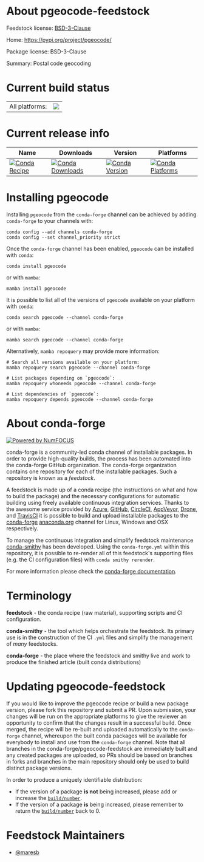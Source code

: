 About pgeocode-feedstock
========================

Feedstock license: [BSD-3-Clause](https://github.com/conda-forge/pgeocode-feedstock/blob/main/LICENSE.txt)

Home: https://pypi.org/project/pgeocode/

Package license: BSD-3-Clause

Summary: Postal code geocoding

Current build status
====================


<table><tr><td>All platforms:</td>
    <td>
      <a href="https://dev.azure.com/conda-forge/feedstock-builds/_build/latest?definitionId=12172&branchName=main">
        <img src="https://dev.azure.com/conda-forge/feedstock-builds/_apis/build/status/pgeocode-feedstock?branchName=main">
      </a>
    </td>
  </tr>
</table>

Current release info
====================

| Name | Downloads | Version | Platforms |
| --- | --- | --- | --- |
| [![Conda Recipe](https://img.shields.io/badge/recipe-pgeocode-green.svg)](https://anaconda.org/conda-forge/pgeocode) | [![Conda Downloads](https://img.shields.io/conda/dn/conda-forge/pgeocode.svg)](https://anaconda.org/conda-forge/pgeocode) | [![Conda Version](https://img.shields.io/conda/vn/conda-forge/pgeocode.svg)](https://anaconda.org/conda-forge/pgeocode) | [![Conda Platforms](https://img.shields.io/conda/pn/conda-forge/pgeocode.svg)](https://anaconda.org/conda-forge/pgeocode) |

Installing pgeocode
===================

Installing `pgeocode` from the `conda-forge` channel can be achieved by adding `conda-forge` to your channels with:

```
conda config --add channels conda-forge
conda config --set channel_priority strict
```

Once the `conda-forge` channel has been enabled, `pgeocode` can be installed with `conda`:

```
conda install pgeocode
```

or with `mamba`:

```
mamba install pgeocode
```

It is possible to list all of the versions of `pgeocode` available on your platform with `conda`:

```
conda search pgeocode --channel conda-forge
```

or with `mamba`:

```
mamba search pgeocode --channel conda-forge
```

Alternatively, `mamba repoquery` may provide more information:

```
# Search all versions available on your platform:
mamba repoquery search pgeocode --channel conda-forge

# List packages depending on `pgeocode`:
mamba repoquery whoneeds pgeocode --channel conda-forge

# List dependencies of `pgeocode`:
mamba repoquery depends pgeocode --channel conda-forge
```


About conda-forge
=================

[![Powered by
NumFOCUS](https://img.shields.io/badge/powered%20by-NumFOCUS-orange.svg?style=flat&colorA=E1523D&colorB=007D8A)](https://numfocus.org)

conda-forge is a community-led conda channel of installable packages.
In order to provide high-quality builds, the process has been automated into the
conda-forge GitHub organization. The conda-forge organization contains one repository
for each of the installable packages. Such a repository is known as a *feedstock*.

A feedstock is made up of a conda recipe (the instructions on what and how to build
the package) and the necessary configurations for automatic building using freely
available continuous integration services. Thanks to the awesome service provided by
[Azure](https://azure.microsoft.com/en-us/services/devops/), [GitHub](https://github.com/),
[CircleCI](https://circleci.com/), [AppVeyor](https://www.appveyor.com/),
[Drone](https://cloud.drone.io/welcome), and [TravisCI](https://travis-ci.com/)
it is possible to build and upload installable packages to the
[conda-forge](https://anaconda.org/conda-forge) [anaconda.org](https://anaconda.org/)
channel for Linux, Windows and OSX respectively.

To manage the continuous integration and simplify feedstock maintenance
[conda-smithy](https://github.com/conda-forge/conda-smithy) has been developed.
Using the ``conda-forge.yml`` within this repository, it is possible to re-render all of
this feedstock's supporting files (e.g. the CI configuration files) with ``conda smithy rerender``.

For more information please check the [conda-forge documentation](https://conda-forge.org/docs/).

Terminology
===========

**feedstock** - the conda recipe (raw material), supporting scripts and CI configuration.

**conda-smithy** - the tool which helps orchestrate the feedstock.
                   Its primary use is in the construction of the CI ``.yml`` files
                   and simplify the management of *many* feedstocks.

**conda-forge** - the place where the feedstock and smithy live and work to
                  produce the finished article (built conda distributions)


Updating pgeocode-feedstock
===========================

If you would like to improve the pgeocode recipe or build a new
package version, please fork this repository and submit a PR. Upon submission,
your changes will be run on the appropriate platforms to give the reviewer an
opportunity to confirm that the changes result in a successful build. Once
merged, the recipe will be re-built and uploaded automatically to the
`conda-forge` channel, whereupon the built conda packages will be available for
everybody to install and use from the `conda-forge` channel.
Note that all branches in the conda-forge/pgeocode-feedstock are
immediately built and any created packages are uploaded, so PRs should be based
on branches in forks and branches in the main repository should only be used to
build distinct package versions.

In order to produce a uniquely identifiable distribution:
 * If the version of a package **is not** being increased, please add or increase
   the [``build/number``](https://docs.conda.io/projects/conda-build/en/latest/resources/define-metadata.html#build-number-and-string).
 * If the version of a package **is** being increased, please remember to return
   the [``build/number``](https://docs.conda.io/projects/conda-build/en/latest/resources/define-metadata.html#build-number-and-string)
   back to 0.

Feedstock Maintainers
=====================

* [@maresb](https://github.com/maresb/)

